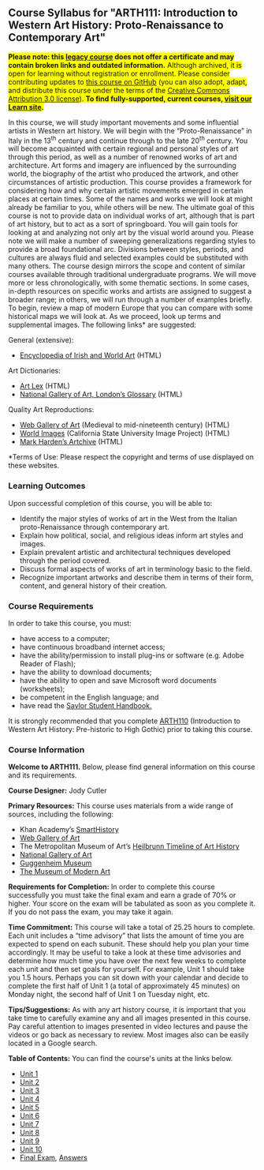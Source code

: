 Course Syllabus for "ARTH111: Introduction to Western Art History: Proto-Renaissance to Contemporary Art"
---------------------------------------------------------------------------------------------------------
<span style="background-color: yellow;"><strong>Please note: this <a href="https://sayloracademy.zendesk.com/hc/en-us/articles/206089967" target="_blank">legacy course</a> does not offer a certificate and may contain broken links and outdated information.</strong> Although archived, it is open for learning without registration or enrollment. Please consider contributing updates to <a href="https://github.com/saylordotorg/course_arth111" target="_blank">this course on GitHub</a> (you can also adopt, adapt, and distribute this course under the terms of the <a href="http://creativecommons.org/licenses/by/3.0/" target="_blank">Creative Commons Attribution 3.0 license</a>). <strong>To find fully-supported, current courses, <a href="https://learn.saylor.org" target="_blank">visit our Learn site</a>.</strong></span>

In this course, we will study important movements and some influential
artists in Western art history. We will begin with the
“Proto-Renaissance” in Italy in the 13<sup>th</sup> century and continue
through to the late 20<sup>th</sup> century. You will become acquainted
with certain regional and personal styles of art through this period, as
well as a number of renowned works of art and architecture. Art forms
and imagery are influenced by the surrounding world, the biography of
the artist who produced the artwork, and other circumstances of artistic
production. This course provides a framework for considering how and why
certain artistic movements emerged in certain places at certain times.
Some of the names and works we will look at might already be familiar to
you, while others will be new. The ultimate goal of this course is not
to provide data on individual works of art, although that is part of art
history, but to act as a sort of springboard. You will gain tools for
looking at and analyzing not only art by the visual world around you.
Please note we will make a number of sweeping generalizations regarding
styles to provide a broad foundational arc. Divisions between styles,
periods, and cultures are always fluid and selected examples could be
substituted with many others. The course design mirrors the scope and
content of similar courses available through traditional undergraduate
programs. We will move more or less chronologically, with some thematic
sections. In some cases, in-depth resources on specific works and
artists are assigned to suggest a broader range; in others, we will run
through a number of examples briefly. To begin, review a map of modern
Europe that you can compare with some historical maps we will look at.
As we proceed, look up terms and supplemental images. The following
links\* are suggested:

General (extensive):

-   [Encyclopedia of Irish and World
    Art](http://www.visual-arts-cork.com/index.htm) (HTML)

Art Dictionaries:

-   [Art Lex](http://www.artlex.com/) (HTML)
-   [National Gallery of Art, London’s
    Glossary](http://www.nationalgallery.org.uk/paintings/glossary/)
    (HTML)

Quality Art Reproductions:

-   [Web Gallery of Art](http://www.wga.hu/index1.html) (Medieval to
    mid-nineteenth century) (HTML)
-   [World Images](http://worldimages.sjsu.edu/) (California State
    University Image Project) (HTML)
-   [Mark Harden’s Artchive](http://www.artchive.com/) (HTML)

\*Terms of Use: Please respect the copyright and terms of use displayed
on these websites.

### Learning Outcomes

Upon successful completion of this course, you will be able to:  

-   Identify the major styles of works of art in the West from the
    Italian proto-Renaissance through contemporary art.
-   Explain how political, social, and religious ideas inform art styles
    and images. 
-   Explain prevalent artistic and architectural techniques developed
    through the period covered.
-   Discuss formal aspects of works of art in terminology basic to the
    field.
-   Recognize important artworks and describe them in terms of their
    form, content, and general history of their creation.

### Course Requirements

In order to take this course, you must:  
   
-   have access to a computer;  
-   have continuous broadband internet access;  
-   have the ability/permission to install plug-ins or software (e.g.
Adobe Reader of Flash);  
-   have the ability to download documents;
-   have the ability to open and save Microsoft word documents
(worksheets);
-   be competent in the English language; and
-   have read the [Saylor Student
Handbook.](https://resources.saylor.org/wwwresources/archived/site/wp-content/uploads/2012/05/Saylor-StudentHandbook.pdf)

It is strongly recommended that you complete
[ARTH110](http://www.saylor.org/courses/arth110/) (Introduction to
Western Art History: Pre-historic to High Gothic) prior to taking this
course.

### Course Information

**Welcome to ARTH111.** Below, please find general information on this
course and its requirements.  
    
 **Course Designer:** Jody Cutler  
    
 **Primary Resources:** This course uses materials from a wide range of
sources, including the following:  

-   Khan Academy’s [SmartHistory](http://smarthistory.khanacademy.org/)
-   [Web Gallery of Art](http://www.wga.hu/)
-   The Metropolitan Museum of Art’s [Heilbrunn Timeline of Art
    History](http://www.metmuseum.org/toah/)
-   [National Gallery of Art](http://www.nga.gov/)
-   [Guggenheim Museum](http://www.guggenheim.org/)
-   [The Museum of Modern Art](http://www.moma.org/)

**Requirements for Completion:** In order to complete this course
successfully you must take the final exam and earn a grade of 70% or
higher. Your score on the exam will be tabulated as soon as you complete
it. If you do not pass the exam, you may take it again.  
   
 **Time Commitment:** This course will take a total of 25.25 hours to
complete. Each unit includes a “time advisory” that lists the amount of
time you are expected to spend on each subunit. These should help you
plan your time accordingly. It may be useful to take a look at these
time advisories and determine how much time you have over the next few
weeks to complete each unit and then set goals for yourself. For
example, Unit 1 should take you 1.5 hours. Perhaps you can sit down with
your calendar and decide to complete the first half of Unit 1 (a total
of approximately 45 minutes) on Monday night, the second half of Unit 1
on Tuesday night, etc.  
   
 **Tips/Suggestions:** As with any art history course, it is important
that you take time to carefully examine any and all images presented in
this course. Pay careful attention to images presented in video lectures
and pause the videos or go back as necessary to review.   Most images
also can be easily located in a Google search.

**Table of Contents:** You can find the course's units at the links below.

- [Unit 1](https://legacy.saylor.org/arth111/Unit01/)
- [Unit 2](https://legacy.saylor.org/arth111/Unit02/)
- [Unit 3](https://legacy.saylor.org/arth111/Unit03/)
- [Unit 4](https://legacy.saylor.org/arth111/Unit04/)
- [Unit 5](https://legacy.saylor.org/arth111/Unit05/)
- [Unit 6](https://legacy.saylor.org/arth111/Unit06/)
- [Unit 7](https://legacy.saylor.org/arth111/Unit07/)
- [Unit 8](https://legacy.saylor.org/arth111/Unit08/)
- [Unit 9](https://legacy.saylor.org/arth111/Unit09/)
- [Unit 10](https://legacy.saylor.org/arth111/Unit10/)
- [Final Exam](http://saylordotorg.github.io/LegacyExams/ARTH/ARTH111/ARTH111-FinalExam.html), [Answers](http://saylordotorg.github.io/LegacyExams/ARTH/ARTH111/ARTH111-FinalExam-Answers.html)
